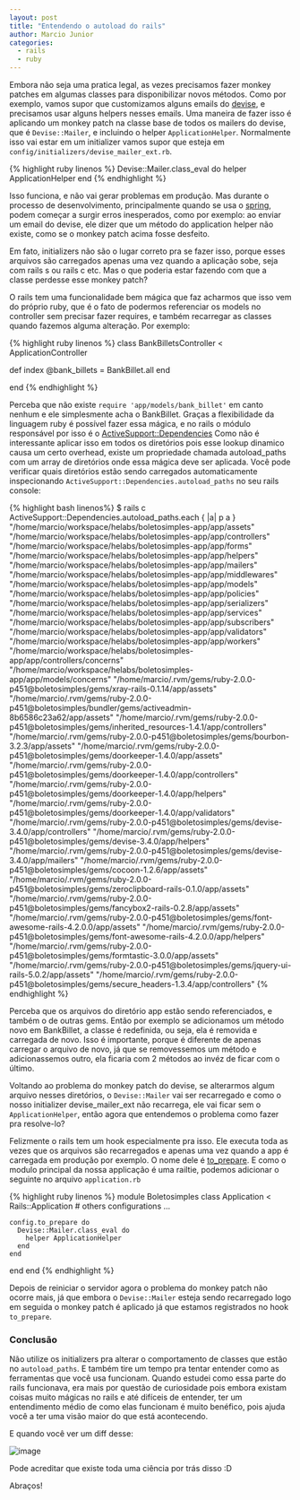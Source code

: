 ```yaml
---
layout: post
title: "Entendendo o autoload do rails"
author: Marcio Junior
categories:
  - rails
  - ruby
---
```


Embora não seja uma pratica legal, as vezes precisamos fazer monkey patches em algumas classes para disponibilizar novos métodos.
Como por exemplo, vamos supor que customizamos alguns emails do [devise](https://github.com/plataformatec/devise), e precisamos usar
alguns helpers nesses emails. Uma maneira de fazer isso é aplicando um monkey patch na classe base de todos os mailers do devise, que é 
`Devise::Mailer`, e incluindo o helper `ApplicationHelper`. Normalmente isso vai estar em um initializer vamos supor que esteja em 
`config/initializers/devise_mailer_ext.rb`.

<!--more-->

{% highlight ruby linenos %}
Devise::Mailer.class_eval do
  helper ApplicationHelper
end
{% endhighlight %}

Isso funciona, e não vai gerar problemas em produção. Mas durante o processo de desenvolvimento, principalmente quando se usa o [spring](https://github.com/rails/spring),
podem começar a surgir erros inesperados, como por exemplo: ao enviar um email do devise, ele dizer que um método do application helper não existe,
como se o monkey patch acima fosse desfeito.

Em fato, initializers não são o lugar correto pra se fazer isso, porque esses arquivos são carregados apenas uma vez quando a aplicação sobe, seja com rails s
ou rails c etc. Mas o que poderia estar fazendo com que a classe perdesse esse monkey patch?

O rails tem uma funcionalidade bem mágica que faz acharmos que isso vem do próprio ruby, que é o fato de podermos referenciar os models no controller sem
precisar fazer requires, e também recarregar as classes quando fazemos alguma alteração. Por exemplo:

{% highlight ruby linenos %}
class BankBilletsController < ApplicationController

  def index
    @bank_billets = BankBillet.all
  end

end
{% endhighlight %}

Perceba que não existe `require 'app/models/bank_billet'` em canto nenhum e ele simplesmente acha o BankBillet.
Graças a flexibilidade da linguagem ruby é possível fazer essa mágica, e no rails o módulo responsável por isso é o [ActiveSupport::Dependencies](https://github.com/rails/rails/blob/master/activesupport/lib/active_support/dependencies.rb)
Como não é interessante aplicar isso em todos os diretórios pois esse lookup dinamico causa um certo overhead, existe um propriedade chamada autoload_paths com um array de diretórios onde essa mágica deve ser aplicada.
Você pode verificar quais diretórios estão sendo carregados automaticamente inspecionando `ActiveSupport::Dependencies.autoload_paths` no seu rails console:


{% highlight bash linenos%}
$ rails c
ActiveSupport::Dependencies.autoload_paths.each { |a| p a }
"/home/marcio/workspace/helabs/boletosimples-app/app/assets"
"/home/marcio/workspace/helabs/boletosimples-app/app/controllers"
"/home/marcio/workspace/helabs/boletosimples-app/app/forms"
"/home/marcio/workspace/helabs/boletosimples-app/app/helpers"
"/home/marcio/workspace/helabs/boletosimples-app/app/mailers"
"/home/marcio/workspace/helabs/boletosimples-app/app/middlewares"
"/home/marcio/workspace/helabs/boletosimples-app/app/models"
"/home/marcio/workspace/helabs/boletosimples-app/app/policies"
"/home/marcio/workspace/helabs/boletosimples-app/app/serializers"
"/home/marcio/workspace/helabs/boletosimples-app/app/services"
"/home/marcio/workspace/helabs/boletosimples-app/app/subscribers"
"/home/marcio/workspace/helabs/boletosimples-app/app/validators"
"/home/marcio/workspace/helabs/boletosimples-app/app/workers"
"/home/marcio/workspace/helabs/boletosimples-app/app/controllers/concerns"
"/home/marcio/workspace/helabs/boletosimples-app/app/models/concerns"
"/home/marcio/.rvm/gems/ruby-2.0.0-p451@boletosimples/gems/xray-rails-0.1.14/app/assets"
"/home/marcio/.rvm/gems/ruby-2.0.0-p451@boletosimples/bundler/gems/activeadmin-8b6586c23a62/app/assets"
"/home/marcio/.rvm/gems/ruby-2.0.0-p451@boletosimples/gems/inherited_resources-1.4.1/app/controllers"
"/home/marcio/.rvm/gems/ruby-2.0.0-p451@boletosimples/gems/bourbon-3.2.3/app/assets"
"/home/marcio/.rvm/gems/ruby-2.0.0-p451@boletosimples/gems/doorkeeper-1.4.0/app/assets"
"/home/marcio/.rvm/gems/ruby-2.0.0-p451@boletosimples/gems/doorkeeper-1.4.0/app/controllers"
"/home/marcio/.rvm/gems/ruby-2.0.0-p451@boletosimples/gems/doorkeeper-1.4.0/app/helpers"
"/home/marcio/.rvm/gems/ruby-2.0.0-p451@boletosimples/gems/doorkeeper-1.4.0/app/validators"
"/home/marcio/.rvm/gems/ruby-2.0.0-p451@boletosimples/gems/devise-3.4.0/app/controllers"
"/home/marcio/.rvm/gems/ruby-2.0.0-p451@boletosimples/gems/devise-3.4.0/app/helpers"
"/home/marcio/.rvm/gems/ruby-2.0.0-p451@boletosimples/gems/devise-3.4.0/app/mailers"
"/home/marcio/.rvm/gems/ruby-2.0.0-p451@boletosimples/gems/cocoon-1.2.6/app/assets"
"/home/marcio/.rvm/gems/ruby-2.0.0-p451@boletosimples/gems/zeroclipboard-rails-0.1.0/app/assets"
"/home/marcio/.rvm/gems/ruby-2.0.0-p451@boletosimples/gems/fancybox2-rails-0.2.8/app/assets"
"/home/marcio/.rvm/gems/ruby-2.0.0-p451@boletosimples/gems/font-awesome-rails-4.2.0.0/app/assets"
"/home/marcio/.rvm/gems/ruby-2.0.0-p451@boletosimples/gems/font-awesome-rails-4.2.0.0/app/helpers"
"/home/marcio/.rvm/gems/ruby-2.0.0-p451@boletosimples/gems/formtastic-3.0.0/app/assets"
"/home/marcio/.rvm/gems/ruby-2.0.0-p451@boletosimples/gems/jquery-ui-rails-5.0.2/app/assets"
"/home/marcio/.rvm/gems/ruby-2.0.0-p451@boletosimples/gems/secure_headers-1.3.4/app/controllers"
{% endhighlight %}

Perceba que os arquivos do diretório app estão sendo referenciados, e também o de outras gems.
Então por exemplo se adicionamos um método novo em BankBillet, a classe é redefinida, ou seja, ela é removida e carregada de novo.
Isso é importante, porque é diferente de apenas carregar o arquivo de novo, já que se removessemos um método e adicionassemos outro,
ela ficaria com 2 métodos ao invéz de ficar com o último.

Voltando ao problema do monkey patch do devise, se alterarmos algum arquivo nesses diretórios, o `Devise::Mailer` vai ser recarregado
e como o nosso initializer devise_mailer_ext não recarrega, ele vai ficar sem o `ApplicationHelper`, então agora que entendemos o problema
como fazer pra resolve-lo?

Felizmente o rails tem um hook especialmente pra isso. Ele executa toda as vezes que os arquivos são recarregados e apenas uma vez quando a app
é carregada em produção por exemplo. O nome dele é [to_prepare](http://api.rubyonrails.org/classes/Rails/Railtie/Configuration.html#method-i-to_prepare).
E como o modulo principal da nossa applicação é uma railtie, podemos adicionar o seguinte no arquivo `application.rb`

{% highlight ruby linenos %}
module Boletosimples
  class Application < Rails::Application
    # others configurations ...

    config.to_prepare do
      Devise::Mailer.class_eval do
        helper ApplicationHelper
      end
    end

  end
end
{% endhighlight %}

Depois de reiniciar o servidor agora o problema do monkey patch não ocorre mais, já que embora o `Devise::Mailer` esteja sendo recarregado logo em 
seguida o monkey patch é aplicado já que estamos registrados no hook `to_prepare`.

### Conclusão

Não utilize os initializers pra alterar o comportamento de classes que estão no `autoload_paths`. E também tire um tempo pra tentar entender como
as ferramentas que você usa funcionam. Quando estudei como essa parte do rails funcionava, era mais por questão de curiosidade pois embora
existam coisas muito mágicas no rails e até difíceis de entender, ter um entendimento médio de como elas funcionam é muito benéfico, pois ajuda
você a ter uma visão maior do que está acontecendo.

E quando você ver um diff desse:

![image](/blog/images/posts/entendendo-autoload-rails/image.png)

Pode acreditar que existe toda uma ciência por trás disso :D

Abraços!
